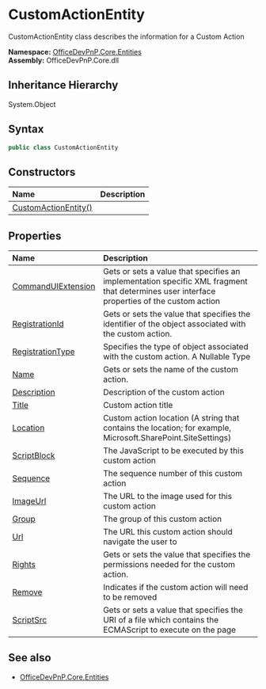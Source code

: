 # CustomActionEntity
CustomActionEntity class describes the information for a Custom Action  

**Namespace:** [OfficeDevPnP.Core.Entities](OfficeDevPnP.Core.Entities.md)  
**Assembly:** OfficeDevPnP.Core.dll  
## Inheritance Hierarchy
System.Object  
## Syntax
```C#
public class CustomActionEntity
```
## Constructors
|**Name**|**Description**|
|:-----|:-----|
| [CustomActionEntity()](OfficeDevPnP.Core.Entities.CustomActionEntity.Constructor1details.md) | 
## Properties
|**Name**|**Description**|
|:-----|:-----|
| [CommandUIExtension](OfficeDevPnP.Core.Entities.CustomActionEntity.CommandUIExtension.md) | Gets or sets a value that specifies an implementation specific XML fragment that determines user interface properties of the custom action
| [RegistrationId](OfficeDevPnP.Core.Entities.CustomActionEntity.RegistrationId.md) | Gets or sets the value that specifies the identifier of the object associated with the custom action.
| [RegistrationType](OfficeDevPnP.Core.Entities.CustomActionEntity.RegistrationType.md) | Specifies the type of object associated with the custom action. A Nullable Type
| [Name](OfficeDevPnP.Core.Entities.CustomActionEntity.Name.md) | Gets or sets the name of the custom action.
| [Description](OfficeDevPnP.Core.Entities.CustomActionEntity.Description.md) | Description of the custom action
| [Title](OfficeDevPnP.Core.Entities.CustomActionEntity.Title.md) | Custom action title
| [Location](OfficeDevPnP.Core.Entities.CustomActionEntity.Location.md) | Custom action location (A string that contains the location; for example, Microsoft.SharePoint.SiteSettings)
| [ScriptBlock](OfficeDevPnP.Core.Entities.CustomActionEntity.ScriptBlock.md) | The JavaScript to be executed by this custom action
| [Sequence](OfficeDevPnP.Core.Entities.CustomActionEntity.Sequence.md) | The sequence number of this custom action
| [ImageUrl](OfficeDevPnP.Core.Entities.CustomActionEntity.ImageUrl.md) | The URL to the image used for this custom action
| [Group](OfficeDevPnP.Core.Entities.CustomActionEntity.Group.md) | The group of this custom action
| [Url](OfficeDevPnP.Core.Entities.CustomActionEntity.Url.md) | The URL this custom action should navigate the user to
| [Rights](OfficeDevPnP.Core.Entities.CustomActionEntity.Rights.md) | Gets or sets the value that specifies the permissions needed for the custom action.
| [Remove](OfficeDevPnP.Core.Entities.CustomActionEntity.Remove.md) | Indicates if the custom action will need to be removed
| [ScriptSrc](OfficeDevPnP.Core.Entities.CustomActionEntity.ScriptSrc.md) | Gets or sets a value that specifies the URI of a file which contains the ECMAScript to execute on the page
## See also
- [OfficeDevPnP.Core.Entities](OfficeDevPnP.Core.Entities.md)
